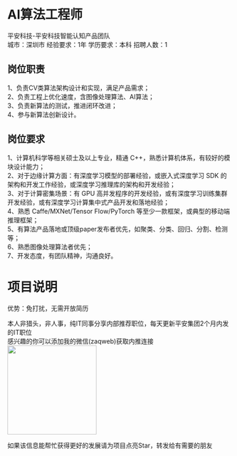 # AI算法工程师
平安科技-平安科技智能认知产品团队  
城市：深圳市 经验要求：1年 学历要求：本科  招聘人数：1

## 岗位职责
1、负责CV类算法架构设计和实现，满足产品需求；   
2、负责工程上优化速度，含图像处理算法、AI算法；   
3、负责新算法的测试，推进闭环改进；   
4、参与新算法创新设计。

## 岗位要求
1、计算机科学等相关硕士及以上专业，精通 C++，熟悉计算机体系，有较好的模块设计能力；   
2、对于边缘计算方面：有深度学习模型的部署经验，或嵌入式深度学习 SDK 的架构和开发工作经验，或深度学习推理库的架构和开发经验；   
3、对于计算密集场景：有 GPU 高并发程序的开发经验，或有深度学习训练集群开发经验，或有深度学习计算集中式产品开发和落地经验；   
4、熟悉 Caffe/MXNet/Tensor Flow/PyTorch 等至少一款框架，或典型的移动端推理框架；   
5、有算法产品落地或顶级paper发布者优先，如聚类、分类、回归、分割、检测等；   
6、熟悉图像处理算法者优先；   
7、开发态度，有团队精神，沟通良好。

# 项目说明

优势：免打扰，无需开放简历

本人非猎头，非人事，纯IT同事分享内部推荐职位，每天更新平安集团2个月内发的IT职位  
感兴趣的你可以添加我的微信(zaqweb)获取内推连接  
<img src="https://github.com/zaqweb/PA-IT-JOBS/blob/master/WechatICode.jpeg"  height="200" width="200">

如果该信息能帮忙获得更好的发展请为项目点亮Star，转发给有需要的朋友





